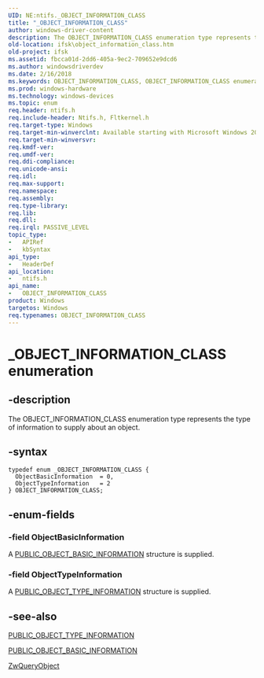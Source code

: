 ```yaml
---
UID: NE:ntifs._OBJECT_INFORMATION_CLASS
title: "_OBJECT_INFORMATION_CLASS"
author: windows-driver-content
description: The OBJECT_INFORMATION_CLASS enumeration type represents the type of information to supply about an object.
old-location: ifsk\object_information_class.htm
old-project: ifsk
ms.assetid: fbcca01d-2dd6-405a-9ec2-709652e9dcd6
ms.author: windowsdriverdev
ms.date: 2/16/2018
ms.keywords: OBJECT_INFORMATION_CLASS, OBJECT_INFORMATION_CLASS enumeration [Installable File System Drivers], ObjectBasicInformation, ObjectTypeInformation, _OBJECT_INFORMATION_CLASS, ifsk.object_information_class, ntifs/OBJECT_INFORMATION_CLASS, ntifs/ObjectBasicInformation, ntifs/ObjectTypeInformation, objectstructures_60aa943f-6a91-429d-8c9d-1554f1bcf03e.xml
ms.prod: windows-hardware
ms.technology: windows-devices
ms.topic: enum
req.header: ntifs.h
req.include-header: Ntifs.h, Fltkernel.h
req.target-type: Windows
req.target-min-winverclnt: Available starting with Microsoft Windows 2000.
req.target-min-winversvr: 
req.kmdf-ver: 
req.umdf-ver: 
req.ddi-compliance: 
req.unicode-ansi: 
req.idl: 
req.max-support: 
req.namespace: 
req.assembly: 
req.type-library: 
req.lib: 
req.dll: 
req.irql: PASSIVE_LEVEL
topic_type:
-	APIRef
-	kbSyntax
api_type:
-	HeaderDef
api_location:
-	ntifs.h
api_name:
-	OBJECT_INFORMATION_CLASS
product: Windows
targetos: Windows
req.typenames: OBJECT_INFORMATION_CLASS
---
```


# _OBJECT_INFORMATION_CLASS enumeration


## -description


The OBJECT_INFORMATION_CLASS enumeration type represents the type of information to supply about an object.


## -syntax


````
typedef enum _OBJECT_INFORMATION_CLASS { 
  ObjectBasicInformation  = 0,
  ObjectTypeInformation   = 2
} OBJECT_INFORMATION_CLASS;
````


## -enum-fields




### -field ObjectBasicInformation

A <a href="..\ntifs\ns-ntifs-_public_object_basic_information.md">PUBLIC_OBJECT_BASIC_INFORMATION</a> structure is supplied.


### -field ObjectTypeInformation

A <a href="..\ntifs\ns-ntifs-__public_object_type_information.md">PUBLIC_OBJECT_TYPE_INFORMATION</a> structure is supplied.


## -see-also

<a href="..\ntifs\ns-ntifs-__public_object_type_information.md">PUBLIC_OBJECT_TYPE_INFORMATION</a>



<a href="..\ntifs\ns-ntifs-_public_object_basic_information.md">PUBLIC_OBJECT_BASIC_INFORMATION</a>



<a href="..\ntifs\nf-ntifs-zwqueryobject.md">ZwQueryObject</a>



 

 



